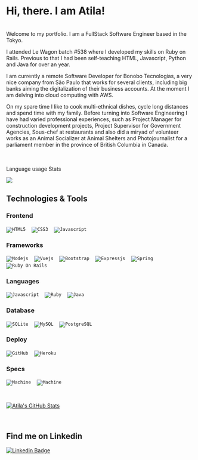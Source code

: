 # Hi, there. I am Atila!
<br>
 Welcome to my portfolio. I am a FullStack Software Engineer based in the Tokyo.
 
 I attended Le Wagon batch #538 where I developed my skills on Ruby on Rails. 
 Previous to that I had been self-teaching HTML, Javascript, Python and Java for over an year.
 
 I am currently a remote Software Developer for Bonobo Tecnologias, a very nice company from São Paulo that works for several clients, including big banks aiming   the digitalization of their business accounts. At the moment I am delving into cloud computing with AWS.
 
 On my spare time I like to cook multi-ethnical dishes, cycle long distances and spend time with my family. Before turning into Software Engineering I have had varied professional experiences, such as Project Manager for construction development projects, Project Supervisor for Government Agencies, Sous-chef at restaurants and also did a miryad of volunteer works as an Animal Socializer at Animal Shelters and Photojournalist for a parliament member in the province of British Columbia in Canada.

<br><br>
 Language usage Stats

<p>
  <a href="https://github.com/atila-tokyo">
    <img align="center" src="https://github-readme-stats.vercel.app/api/top-langs/?username=atila-tokyo&hide=html&layout=compact&langs_count=10" /> 
  </a>
  <br>
</p>

<h2 align="left">Technologies & Tools</h2>


### Frontend

<code>![HTML5](https://img.shields.io/badge/HTML-239120?style=for-the-badge&logo=html5&logoColor=white)</code> &nbsp;&nbsp;
<code>![CSS3](https://img.shields.io/badge/CSS3-1572B6?style=for-the-badge&logo=css3&logoColor=white)</code> &nbsp;&nbsp;
<code>![Javascript](https://img.shields.io/badge/JavaScript-323330?style=for-the-badge&logo=javascript&logoColor=F7DF1E)</code> &nbsp;&nbsp;

### Frameworks

<code>![Nodejs](https://img.shields.io/badge/Node.js-43853D?style=for-the-badge&logo=node.js&logoColor=white)</code> &nbsp;&nbsp;
<code>![Vuejs](https://img.shields.io/badge/Vue.js-35495E?style=for-the-badge&logo=vue.js&logoColor=4FC08D)</code> &nbsp;&nbsp;
<code>![Bootstrap](https://img.shields.io/badge/Bootstrap-563D7C?style=for-the-badge&logo=bootstrap&logoColor=white)</code> &nbsp;&nbsp;
<code>![Expressjs](https://img.shields.io/badge/Express.js-404D59?style=for-the-badge)</code> &nbsp;&nbsp;
<code>![Spring](https://img.shields.io/badge/Spring-6DB33F?style=for-the-badge&logo=spring&logoColor=white)</code> &nbsp;&nbsp;
<code>![Ruby On Rails](https://img.shields.io/badge/Ruby_on_Rails-CC0000?style=for-the-badge&logo=ruby-on-rails&logoColor=white)</code> &nbsp;&nbsp;

### Languages

<code>![Javascript](https://img.shields.io/badge/JavaScript-F7DF1E?style=for-the-badge&logo=javascript&logoColor=black)</code> &nbsp;&nbsp;
<code>![Ruby](https://img.shields.io/badge/Ruby-CC342D?style=for-the-badge&logo=ruby&logoColor=white)</code> &nbsp;&nbsp;
<code>![Java](https://img.shields.io/badge/Java-ED8B00?style=for-the-badge&logo=java&logoColor=white)</code> &nbsp;&nbsp;


### Database
<code>![SQLite](https://img.shields.io/badge/SQLite-07405E?style=for-the-badge&logo=sqlite&logoColor=white)</code> &nbsp;&nbsp;
<code>![MySQL](https://img.shields.io/badge/MySQL-00000F?style=for-the-badge&logo=mysql&logoColor=white)</code> &nbsp;&nbsp;
<code>![PostgreSQL](https://img.shields.io/badge/PostgreSQL-316192?style=for-the-badge&logo=postgresql&logoColor=white)</code> &nbsp;&nbsp;

### Deploy

<code>![GitHub](https://img.shields.io/badge/GitHub-100000?style=for-the-badge&logo=github&logoColor=white)</code> &nbsp;&nbsp;
<code>![Heroku](https://img.shields.io/badge/Heroku-430098?style=for-the-badge&logo=heroku&logoColor=white)</code> &nbsp;&nbsp;

### Specs
<code>![Machine](https://img.shields.io/badge/Macbook_pro_2016-999999?style=for-the-badge&logo=apple&logoColor=white)</code> &nbsp;&nbsp;
<code>![Machine](https://img.shields.io/badge/iMac_21.5"-999999?style=for-the-badge&logo=apple&logoColor=white)</code> &nbsp;&nbsp;

<br>
<p>
 <a href="https://github.com/atila-tokyo">
    <img align="center" src="https://github-readme-stats.vercel.app/api?username=atila-tokyo&show_icons=true&line_height=27&count_private=true&&theme=vision-friendly-dark" alt="Atila's GitHub Stats" />
  </a>
 </p>
<br>

## Find me on Linkedin


[![Linkedin Badge](https://img.shields.io/badge/-LinkedIn-blue?style=flat-square&logo=Linkedin&logoColor=white&link=https://www.linkedin.com/in/felipefialho)](https://www.linkedin.com/in/atila-tokyo)

